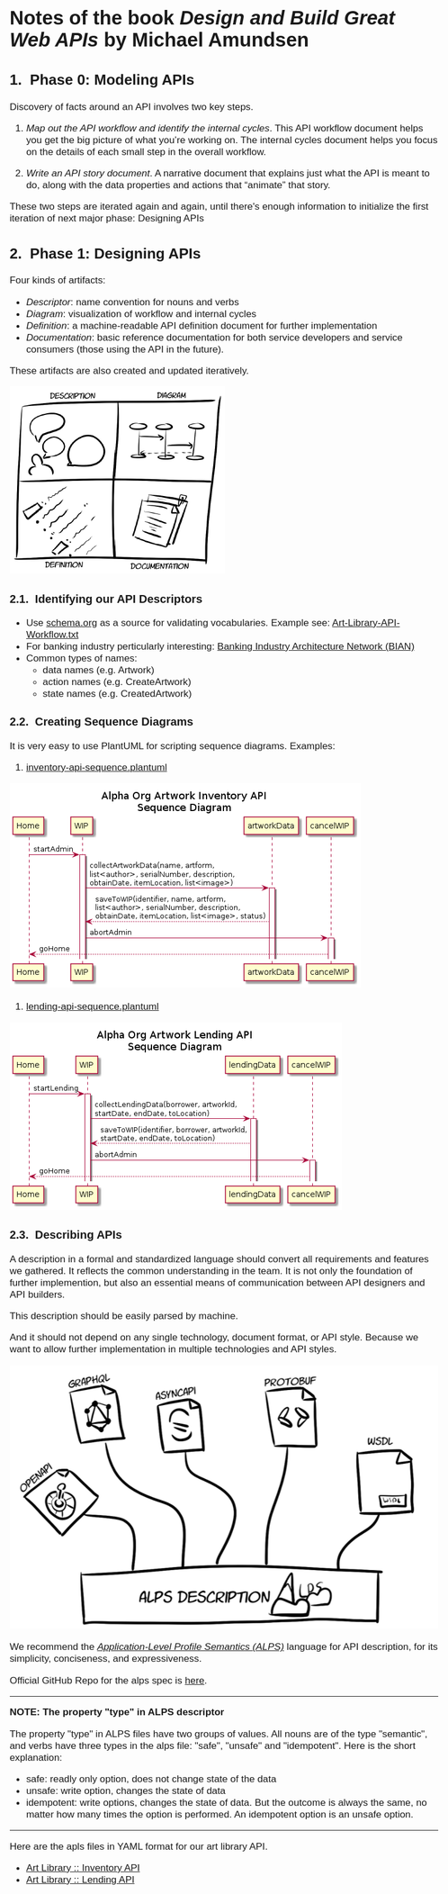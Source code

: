 # Notes of the book *Design and Build Great Web APIs* by Michael Amundsen

## Phase 0: Modeling APIs

Discovery of facts around an API involves two key steps.

1. *Map out the API workflow and identify the internal cycles*. This API workflow document helps you get the big picture of what you’re working on. The internal cycles document helps you focus on the details of each small step in the overall workflow.

2. *Write an API story document*. A narrative document that explains just what the API is meant to do, along with the data properties and actions that “animate” that story.

These two steps are iterated again and again, until there's enough information to initialize the first iteration of next major phase: Designing APIs

## Phase 1: Designing APIs

Four kinds of artifacts:

* *Descriptor*: name convention for nouns and verbs
* *Diagram*: visualization of workflow and internal cycles
* *Definition*: a machine-readable API definition document for further implementation
* *Documentation*: basic reference documentation for both service developers and service consumers (those using the API in the future).

These artifacts are also created and updated iteratively.

![API Design Artifacts](./images/api-design-artifacts.png "API Design Artifacts")

### Identifying our API Descriptors

* Use [schema.org](https://schema.org/) as a source for validating vocabularies. Example see: [Art-Library-API-Workflow.txt](https://github.com/nnworkspace/art-library-api/blob/main/assets/Art-Library-API-Workflow.txt)
* For banking industry perticularly interesting: [Banking Industry Architecture Network (BIAN)](https://bian.org/)
* Common types of names:
  + data names (e.g. Artwork)
  + action names (e.g. CreateArtwork)
  + state names (e.g. CreatedArtwork)

### Creating Sequence Diagrams

It is very easy to use PlantUML for scripting sequence diagrams. Examples:

1. [inventory-api-sequence.plantuml](./diagrams/inventory-api-sequence.plantuml)

![Alpha Org Artwork Inventory API Sequence Diagram](./diagrams/Inventory-APISequence.png)

1. [lending-api-sequence.plantuml](./diagrams/lending-api-sequence.plantuml)

![Alpha Org Artwork Lending API Sequence Diagram](./diagrams/Lending-Sequence.png)


### Describing APIs

A description in a formal and standardized language should convert all requirements and features we gathered. It reflects the common understanding in the team. It is not only the foundation of further implemention, but also an essential means of communication between API designers and API builders.

This description should be easily parsed by machine.

And it should not depend on any single technology, document format, or API style. Because we want to allow
further implementation in multiple technologies and API styles. 

![API Description Formats](./images/alps-other-formats.png)

We recommend the [*Application-Level Profile Semantics (ALPS)*](http://alps.io/) language for API description, for its simplicity, conciseness, and expressiveness. 

Official GitHub Repo for the alps spec is [here](https://github.com/alps-io/spec). 

---
**NOTE: The property "type" in ALPS descriptor**

The property "type" in ALPS files have two groups of values. All nouns are of the type "semantic", and verbs have three types in the alps file: "safe", "unsafe" and "idempotent". 
Here is the short explanation:

* safe: readly only option, does not change state of the data
* unsafe: write option, changes the state of data
* idempotent: write options, changes the state of data. But the outcome is always the same, no matter how many times the option is performed. An idempotent option is an unsafe option. 
---

Here are the apls files in YAML format for our art library API. 

* [Art Library :: Inventory API]()
* [Art Library :: Lending API]()




<style type="text/css">
  body {
    margin: auto;
    max-width: 44em;
    font-family: Calibri, sans-serif;
    font-size: 13pt;
  }

  /* automatic heading numbering */
  h1 { counter-reset: h2counter; }
  h2 { counter-reset: h3counter; }
  h3 { counter-reset: h4counter; }
  h4 { counter-reset: h5counter; }
  h5 { counter-reset: h6counter; }
  h6 { }
  h2:before {
    counter-increment: h2counter;
    content: counter(h2counter) ".\0000a0\0000a0";
  }
  h3:before {
    counter-increment: h3counter;
    content: counter(h2counter) "."
             counter(h3counter) ".\0000a0\0000a0";
  }
  h4:before {
    counter-increment: h4counter;
    content: counter(h2counter) "."
             counter(h3counter) "."
             counter(h4counter) ".\0000a0\0000a0";
  }
  h5:before {
    counter-increment: h5counter;
    content: counter(h2counter) "."
             counter(h3counter) "."
             counter(h4counter) "."
             counter(h5counter) ".\0000a0\0000a0";
  }
  h6:before {
    counter-increment: h6counter;
    content: counter(h2counter) "."
             counter(h3counter) "."
             counter(h4counter) "."
             counter(h5counter) "."
             counter(h6counter) ".\0000a0\0000a0";
  }
</style>
